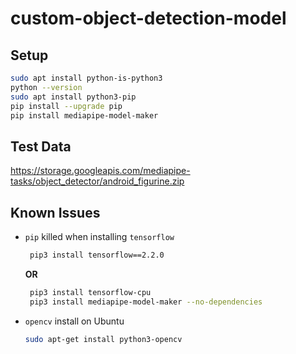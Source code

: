 # custom-object-detection-model


## Setup


```sh
sudo apt install python-is-python3
python --version
sudo apt install python3-pip
pip install --upgrade pip
pip install mediapipe-model-maker
```

## Test Data
https://storage.googleapis.com/mediapipe-tasks/object_detector/android_figurine.zip

## Known Issues

- `pip` killed when installing `tensorflow`
  ``` sh
   pip3 install tensorflow==2.2.0
  ```
  
     **OR**
  
  ``` sh
   pip3 install tensorflow-cpu
   pip3 install mediapipe-model-maker --no-dependencies
  ```

- `opencv` install on Ubuntu
  ``` sh
  sudo apt-get install python3-opencv
  ```
